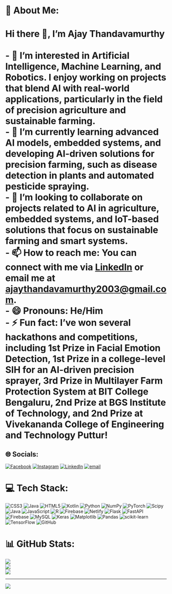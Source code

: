 # 💫 About Me:
# Hi there 👋, I’m Ajay Thandavamurthy<br><br>- 👀 I’m interested in Artificial Intelligence, Machine Learning, and Robotics. I enjoy working on projects that blend AI with real-world applications, particularly in the field of precision agriculture and sustainable farming.<br>- 🌱 I’m currently learning advanced AI models, embedded systems, and developing AI-driven solutions for precision farming, such as disease detection in plants and automated pesticide spraying.<br>- 💞️ I’m looking to collaborate on projects related to AI in agriculture, embedded systems, and IoT-based solutions that focus on sustainable farming and smart systems.<br>- 📫 How to reach me: You can connect with me via [LinkedIn](https://www.linkedin.com/in/ajay-t-a436a426a/) or email me at ajaythandavamurthy2003@gmail.com.<br>- 😄 Pronouns: He/Him<br>- ⚡ Fun fact: I’ve won several hackathons and competitions, including 1st Prize in Facial Emotion Detection, 1st Prize in a college-level SIH for an AI-driven precision sprayer, 3rd Prize in Multilayer Farm Protection System at BIT College Bengaluru, 2nd Prize at BGS Institute of Technology, and 2nd Prize at Vivekananda College of Engineering and Technology Puttur!


## 🌐 Socials:
[![Facebook](https://img.shields.io/badge/Facebook-%231877F2.svg?logo=Facebook&logoColor=white)](https://facebook.com/Ajay.T.0007) [![Instagram](https://img.shields.io/badge/Instagram-%23E4405F.svg?logo=Instagram&logoColor=white)](https://instagram.com/_mr.aj_7) [![LinkedIn](https://img.shields.io/badge/LinkedIn-%230077B5.svg?logo=linkedin&logoColor=white)](https://linkedin.com/in/ajay-t-a436a426a) [![email](https://img.shields.io/badge/Email-D14836?logo=gmail&logoColor=white)](mailto:ajaythandavamurthy2003@gmail.com) 

# 💻 Tech Stack:
![CSS3](https://img.shields.io/badge/css3-%231572B6.svg?style=for-the-badge&logo=css3&logoColor=white) ![Java](https://img.shields.io/badge/java-%23ED8B00.svg?style=for-the-badge&logo=openjdk&logoColor=white) ![HTML5](https://img.shields.io/badge/html5-%23E34F26.svg?style=for-the-badge&logo=html5&logoColor=white) ![Kotlin](https://img.shields.io/badge/kotlin-%237F52FF.svg?style=for-the-badge&logo=kotlin&logoColor=white) ![Python](https://img.shields.io/badge/python-3670A0?style=for-the-badge&logo=python&logoColor=ffdd54) ![NumPy](https://img.shields.io/badge/numpy-%23013243.svg?style=for-the-badge&logo=numpy&logoColor=white) ![PyTorch](https://img.shields.io/badge/PyTorch-%23EE4C2C.svg?style=for-the-badge&logo=PyTorch&logoColor=white) ![Scipy](https://img.shields.io/badge/SciPy-%230C55A5.svg?style=for-the-badge&logo=scipy&logoColor=%white) ![Java](https://img.shields.io/badge/java-%23ED8B00.svg?style=for-the-badge&logo=openjdk&logoColor=white) ![JavaScript](https://img.shields.io/badge/javascript-%23323330.svg?style=for-the-badge&logo=javascript&logoColor=%23F7DF1E) ![R](https://img.shields.io/badge/r-%23276DC3.svg?style=for-the-badge&logo=r&logoColor=white) ![Firebase](https://img.shields.io/badge/firebase-%23039BE5.svg?style=for-the-badge&logo=firebase) ![Netlify](https://img.shields.io/badge/netlify-%23000000.svg?style=for-the-badge&logo=netlify&logoColor=#00C7B7) ![Flask](https://img.shields.io/badge/flask-%23000.svg?style=for-the-badge&logo=flask&logoColor=white) ![FastAPI](https://img.shields.io/badge/FastAPI-005571?style=for-the-badge&logo=fastapi) ![Firebase](https://img.shields.io/badge/firebase-a08021?style=for-the-badge&logo=firebase&logoColor=ffcd34) ![MySQL](https://img.shields.io/badge/mysql-4479A1.svg?style=for-the-badge&logo=mysql&logoColor=white) ![Keras](https://img.shields.io/badge/Keras-%23D00000.svg?style=for-the-badge&logo=Keras&logoColor=white) ![Matplotlib](https://img.shields.io/badge/Matplotlib-%23ffffff.svg?style=for-the-badge&logo=Matplotlib&logoColor=black) ![Pandas](https://img.shields.io/badge/pandas-%23150458.svg?style=for-the-badge&logo=pandas&logoColor=white) ![scikit-learn](https://img.shields.io/badge/scikit--learn-%23F7931E.svg?style=for-the-badge&logo=scikit-learn&logoColor=white) ![TensorFlow](https://img.shields.io/badge/TensorFlow-%23FF6F00.svg?style=for-the-badge&logo=TensorFlow&logoColor=white) ![GitHub](https://img.shields.io/badge/github-%23121011.svg?style=for-the-badge&logo=github&logoColor=white)
# 📊 GitHub Stats:
![](https://github-readme-stats.vercel.app/api?username=ajayThandavamurthy&theme=dark&hide_border=false&include_all_commits=false&count_private=false)<br/>
![](https://nirzak-streak-stats.vercel.app/?user=ajayThandavamurthy&theme=dark&hide_border=false)<br/>
![](https://github-readme-stats.vercel.app/api/top-langs/?username=ajayThandavamurthy&theme=dark&hide_border=false&include_all_commits=false&count_private=false&layout=compact)

---
[![](https://visitcount.itsvg.in/api?id=ajayThandavamurthy&icon=0&color=0)](https://visitcount.itsvg.in)

<!-- Proudly created with GPRM ( https://gprm.itsvg.in ) -->

